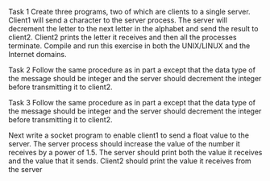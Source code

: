 Task 1
Create three programs, two of which are clients to a single server. Client1 will send a character to the server process. The server will decrement the letter to the next letter in the alphabet and send the result to client2. Client2 prints the letter it receives and then all the processes terminate. Compile and run this exercise in both the UNIX/LINUX and the Internet domains.

Task 2
Follow the same procedure as in part a except that the data type of the message should be integer and the server should decrement the integer before transmitting it to client2.

Task 3
Follow the same procedure as in part a except that the data type of the message should be integer and the server should decrement the integer before transmitting it to client2.

Next write a socket program to enable client1 to send a float value to the server. The server process should increase the value of the number it receives by a power of 1.5. The server should print both the value it receives and the value that it sends. Client2 should print the value it receives from the server
